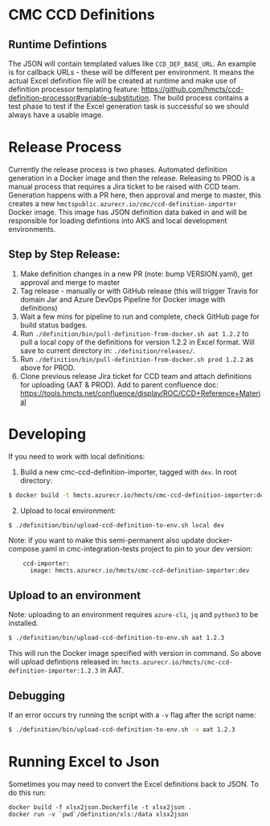 # CMC CCD Definitions

## Runtime Defintions

The JSON will contain templated values like `CCD_DEF_BASE_URL`. An example is for callback URLs - these will be different per environment. It means the actual Excel definition file will be created at runtime and make use of definition processor templating feature: https://github.com/hmcts/ccd-definition-processor#variable-substitution. The build process contains a test phase to test if the Excel generation task is successful so we should always have a usable image.

# Release Process

Currently the release process is two phases. Automated definition generation in a Docker image and then the release. Releasing to PROD is a manual process that requires a Jira ticket to be raised with CCD team. Generation happens with a PR here, then approval and merge to master, this creates a new `hmctspublic.azurecr.io/cmc/ccd-definition-importer` Docker image. This image has JSON definition data baked in and will be responsible for loading defintions into AKS and local development environments.

## Step by Step Release:

1. Make definition changes in a new PR (note: bump VERSION.yaml), get approval and merge to master
1. Tag release - manually or with GitHub release (this will trigger Travis for domain Jar and Azure DevOps Pipeline for Docker image with definitions)
1. Wait a few mins for pipeline to run and complete, check GitHub page for build status badges.
1. Run `./definition/bin/pull-definition-from-docker.sh aat 1.2.2` to pull a local copy of the definitions for version 1.2.2 in Excel format. Will save to current directory in: `./definition/releases/`.
1. Run `./definition/bin/pull-definition-from-docker.sh prod 1.2.2` as above for PROD.
1. Clone previous release Jira ticket for CCD team and attach definitions for uploading (AAT & PROD). Add to parent confluence doc: https://tools.hmcts.net/confluence/display/ROC/CCD+Reference+Material

# Developing 

If you need to work with local definitions:

1. Build a new cmc-ccd-definition-importer, tagged with `dev`. In root directory:
```bash
$ docker build -t hmcts.azurecr.io/hmcts/cmc-ccd-definition-importer:dev -f definition/Dockerfile .
```

2. Upload to local environment:
```bash
$ ./definition/bin/upload-ccd-definition-to-env.sh local dev
```

Note: if you want to make this semi-permanent also update docker-compose.yaml in cmc-integration-tests project to pin to your dev version:
```
    ccd-importer:
      image: hmcts.azurecr.io/hmcts/cmc-ccd-definition-importer:dev
```

## Upload to an environment

Note: uploading to an environment requires `azure-cli`, `jq` and `python3` to be installed.

```bash
$ ./definition/bin/upload-ccd-definition-to-env.sh aat 1.2.3
```

This will run the Docker image specified with version in command. So above will upload defintions released in: `hmcts.azurecr.io/hmcts/cmc-ccd-definition-importer:1.2.3` in AAT.

## Debugging

If an error occurs try running the script with a `-v` flag after the script name:
```bash
$ ./definition/bin/upload-ccd-definition-to-env.sh -v aat 1.2.3
```

# Running Excel to Json

Sometimes you may need to convert the Excel definitions back to JSON. To do this run:

```
docker build -f xlsx2json.Dockerfile -t xlsx2json .
docker run -v `pwd`/definition/xls:/data xlsx2json
```
